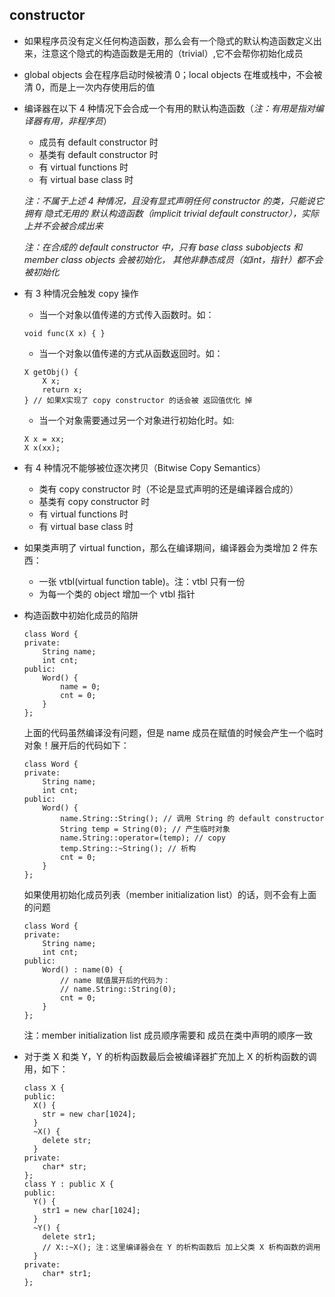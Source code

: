 ## constructor
* 如果程序员没有定义任何构造函数，那么会有一个隐式的默认构造函数定义出来，注意这个隐式的构造函数是无用的（trivial）,它不会帮你初始化成员
* global objects 会在程序启动时候被清 0；local objects 在堆或栈中，不会被清 0，而是上一次内存使用后的值
* 编译器在以下 4 种情况下会合成一个有用的默认构造函数（_注：有用是指对编译器有用，非程序员_）
  - 成员有 default constructor 时
  - 基类有 default constructor 时
  - 有 virtual functions 时
  - 有 virtual base class 时
  
  _注：不属于上述 4 种情况，且没有显式声明任何 constructor 的类，只能说它拥有 隐式无用的
  默认构造函数（implicit trivial default constructor），实际上并不会被合成出来_
  
  _注：在合成的 default constructor 中，只有 base class subobjects 和 member class objects 会被初始化，
  其他非静态成员（如int，指针）都不会被初始化_
* 有 3 种情况会触发 copy 操作
  - 当一个对象以值传递的方式传入函数时。如：
  ```
  void func(X x) { }
  ```
  - 当一个对象以值传递的方式从函数返回时。如：
  ```
  X getObj() {
      X x; 
      return x; 
  } // 如果X实现了 copy constructor 的话会被 返回值优化 掉
  ```
  - 当一个对象需要通过另一个对象进行初始化时。如:
  ```
  X x = xx; 
  X x(xx);
  ```
* 有 4 种情况不能够被位逐次拷贝（Bitwise Copy Semantics）
  - 类有 copy constructor 时（不论是显式声明的还是编译器合成的）
  - 基类有 copy constructor 时
  - 有 virtual functions 时
  - 有 virtual base class 时
* 如果类声明了 virtual function，那么在编译期间，编译器会为类增加 2 件东西：
  - 一张 vtbl(virtual function table)。注：vtbl 只有一份
  - 为每一个类的 object 增加一个 vtbl 指针
* 构造函数中初始化成员的陷阱
  ```
  class Word {
  private:
      String name;
      int cnt;
  public:
      Word() {
          name = 0;
          cnt = 0;
      }
  };
  ```
  上面的代码虽然编译没有问题，但是 name 成员在赋值的时候会产生一个临时对象！展开后的代码如下：
  ```
  class Word {
  private:
      String name;
      int cnt;
  public:
      Word() {
          name.String::String(); // 调用 String 的 default constructor
          String temp = String(0); // 产生临时对象
          name.String::operator=(temp); // copy
          temp.String::~String(); // 析构
          cnt = 0;
      }
  };
  ```
  如果使用初始化成员列表（member initialization list）的话，则不会有上面的问题
  ```
  class Word {
  private:
      String name;
      int cnt;
  public:
      Word() : name(0) {
          // name 赋值展开后的代码为：
          // name.String::String(0);
          cnt = 0;
      }
  };
  ```
  注：member initialization list 成员顺序需要和 成员在类中声明的顺序一致
* 对于类 X 和类 Y，Y 的析构函数最后会被编译器扩充加上 X 的析构函数的调用，如下：
  ```
  class X {
  public:
    X() {
      str = new char[1024];
    }
    ~X() {
      delete str;
    }
  private:
      char* str;
  };
  class Y : public X {
  public:
    Y() {
      str1 = new char[1024];
    }
    ~Y() {
      delete str1;
      // X::~X(); 注：这里编译器会在 Y 的析构函数后 加上父类 X 析构函数的调用
    }
  private:
      char* str1;
  };
  ```
  